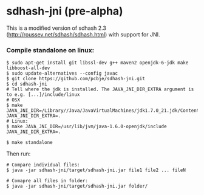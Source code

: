 sdhash-jni (pre-alpha)
==========

This is a modified version of sdhash 2.3 (http://roussev.net/sdhash/sdhash.html) with support for JNI.

### Compile standalone on linux:

<pre><code>$ sudo apt-get install git libssl-dev g++ maven2 openjdk-6-jdk make libboost-all-dev
$ sudo update-alternatives --config javac
$ git clone https://github.com/pcbje/sdhash-jni.git
$ cd sdhash-jni
# Tell where the jdk is installed. The JAVA_JNI_DIR_EXTRA argument is to e.g. [...]/include/linux
# OSX
$ make JAVA_JNI_DIR=/Library//Java/JavaVirtualMachines/jdk1.7.0_21.jdk/Contents/Home/include/ JAVA_JNI_DIR_EXTRA=.
# Linux:
$ make JAVA_JNI_DIR=/usr/lib/jvm/java-1.6.0-openjdk/include JAVA_JNI_DIR_EXTRA=.

$ make standalone</code></pre>

Then run:

<pre><code># Compare individual files: 
$ java -jar sdhash-jni/target/sdhash-jni.jar file1 file2 ... fileN

# Comapre all files in folder:
$ java -jar sdhash-jni/target/sdhash-jni.jar folder/</code></pre>
